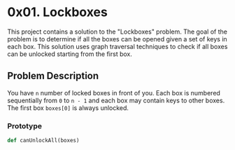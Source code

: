# 0x01. Lockboxes

This project contains a solution to the "Lockboxes" problem. The goal of the problem is to determine if all the boxes can be opened given a set of keys in each box. This solution uses graph traversal techniques to check if all boxes can be unlocked starting from the first box.

## Problem Description

You have `n` number of locked boxes in front of you. Each box is numbered sequentially from `0` to `n - 1` and each box may contain keys to other boxes. The first box `boxes[0]` is always unlocked.

### Prototype

```python
def canUnlockAll(boxes)
